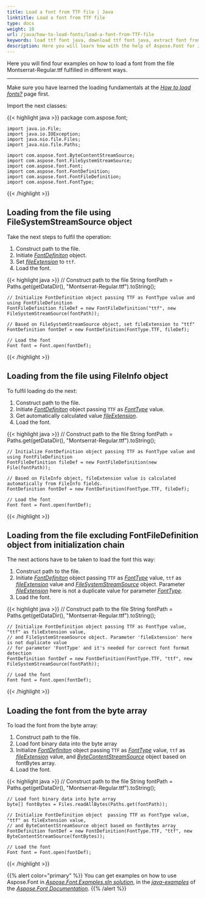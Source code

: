 ```yaml
---
title: Load a font from TTF file | Java
linktitle: Load a font from TTF file
type: docs
weight: 10
url: /java/how-to-load-fonts/load-a-font-from-TTF-file
keywords: load ttf font java, download ttf font java, extract font from ttf file java.
description: Here you will learn how with the help of Aspose.Font for Java to load a font from a file on your hard drive disk even if this file is not a font inself. So how to load a font from a TTF file for example?
---
```

Here you will find four examples on how to load a font from the file Montserrat-Regular.ttf fulfilled in different ways.
___

Make sure you have learned the loading fundamentals at the [*How to load fonts?*](https://docs.aspose.com/font/java/how-to-load-fonts/) page first.

Import the next classes:

{{< highlight java >}}
    package com.aspose.font;

    import java.io.File;
    import java.io.IOException;
    import java.nio.file.Files;
    import java.nio.file.Paths;

    import com.aspose.font.ByteContentStreamSource;
    import com.aspose.font.FileSystemStreamSource;
    import com.aspose.font.Font;
    import com.aspose.font.FontDefinition;
    import com.aspose.font.FontFileDefinition;
    import com.aspose.font.FontType;
{{< /highlight >}}

## Loading from the file using FileSystemStreamSource object ##

Take the next steps to fulfil the operation:
1. Construct path to the file.
2. Initiate [*FontDefiniton*](https://apireference.aspose.com/font/java/com.aspose.font/FontDefinition) object.
3. Set [*fileExtension*](https://apireference.aspose.com/font/java/com.aspose.font/FontFileDefinition#FontFileDefinition-java.lang.String-com.aspose.font.StreamSource-) to `ttf`.
4. Load the font.

{{< highlight java >}}
    // Construct path to the file
    String fontPath = Paths.get(getDataDir(), "Montserrat-Regular.ttf").toString();

    // Initialize FontDefinition object passing TTF as FontType value and using FontFileDefinition
    FontFileDefinition fileDef = new FontFileDefinition("ttf", new FileSystemStreamSource(fontPath));

    // Based on FileSystemStreamSource object, set fileExtension to "ttf"
    FontDefinition fontDef = new FontDefinition(FontType.TTF, fileDef);

    // Load the font
    Font font = Font.open(fontDef);
{{< /highlight >}}

## Loading from the file using FileInfo object ##

To fulfil loading do the next:
1. Construct path to the file.
2. Initiate [*FontDefiniton*](https://apireference.aspose.com/font/java/com.aspose.font/FontDefinition) object passing `TTF` as [*FontType*](https://apireference.aspose.com/font/java/com.aspose.font/FontType) value.
3. Get automatically calculated value [*fileExtension*](https://apireference.aspose.com/font/java/com.aspose.font/FontFileDefinition#FontFileDefinition-java.lang.String-com.aspose.font.StreamSource-).
4. Load the font.

{{< highlight java >}}
    // Construct path to the file
    String fontPath = Paths.get(getDataDir(), "Montserrat-Regular.ttf").toString();

    // Initialize FontDefinition object passing TTF as FontType value and using FontFileDefinition
    FontFileDefinition fileDef = new FontFileDefinition(new File(fontPath));

    // Based on FileInfo object, fileExtension value is calculated automatically from FileInfo fields.
    FontDefinition fontDef = new FontDefinition(FontType.TTF, fileDef);

    // Load the font 
    Font font = Font.open(fontDef);
{{< /highlight >}}

## Loading from the file excluding FontFileDefinition object from initialization chain ##

The next actions have to be taken to load the font this way:
1. Construct path to the file.
2. Initiate [*FontDefiniton*](https://apireference.aspose.com/font/java/com.aspose.font/FontDefinition) object passing `TTF` as [*FontType*](https://apireference.aspose.com/font/java/com.aspose.font/FontType) value, `ttf` as [*fileExtension*](https://apireference.aspose.com/font/java/com.aspose.font/FontFileDefinition#FontFileDefinition-java.lang.String-com.aspose.font.StreamSource-) value and [*FileSystemStreamSource*](https://apireference.aspose.com/font/java/com.aspose.font/FileSystemStreamSource) object. Parameter [*fileExtension*](https://apireference.aspose.com/font/java/com.aspose.font/FontFileDefinition#FontFileDefinition-java.lang.String-com.aspose.font.StreamSource-) here is not a duplicate value for parameter [*FontType*](https://apireference.aspose.com/font/java/com.aspose.font/FontType).
3. Load the font.

{{< highlight java >}}
    // Construct path to the file
    String fontPath = Paths.get(getDataDir(), "Montserrat-Regular.ttf").toString();

    // Initialize FontDefinition object passing TTF as FontType value, "ttf" as fileExtension value, 
    // and FileSystemStreamSource object. Parameter 'fileExtension' here is not duplicate value 
    // for parameter 'FontType' and it's needed for correct font format detection
    FontDefinition fontDef = new FontDefinition(FontType.TTF, "ttf", new FileSystemStreamSource(fontPath));

    // Load the font
    Font font = Font.open(fontDef);   
{{< /highlight >}}

## Loading the font from the byte array ##

To load the font from the byte array:
1. Construct path to the file.
2. Load font binary data into the byte array
3. Initialize [*FontDefiniton*](https://apireference.aspose.com/font/java/com.aspose.font/FontDefinition) object  passing `TTF` as [*FontType*](https://apireference.aspose.com/font/java/com.aspose.font/FontType) value, `ttf` as [*fileExtension*](https://apireference.aspose.com/font/java/com.aspose.font/FontFileDefinition#FontFileDefinition-java.lang.String-com.aspose.font.StreamSource-) value, and [*ByteContentStreamSource*](https://apireference.aspose.com/font/java/com.aspose.font/ByteContentStreamSource) object based on fontBytes array.
4. Load the font.

{{< highlight java >}}
    // Construct path to the file
    String fontPath = Paths.get(getDataDir(), "Montserrat-Regular.ttf").toString();

    // Load font binary data into byte array
    byte[] fontBytes = Files.readAllBytes(Paths.get(fontPath));

    // Initialize FontDefinition object  passing TTF as FontType value, "ttf" as fileExtension value, 
    // and ByteContentStreamSource object based on fontBytes array
    FontDefinition fontDef = new FontDefinition(FontType.TTF, "ttf", new ByteContentStreamSource(fontBytes));

    // Load the font
    Font font = Font.open(fontDef);
{{< /highlight >}}

{{% alert color="primary" %}}
You can get examples on how to use Aspose.Font in [*Aspose.Font.Examples.sln solution*](https://github.com/aspose-font/Aspose.Font-Documentation/tree/master/java-examples/src/main/java/com/aspose/font/examples), in the [*java-examples*](https://github.com/aspose-font/Aspose.Font-Documentation/tree/master/java-examples) of the [*Aspose.Font Documentation*](https://github.com/aspose-font/Aspose.Font-Documentation).
{{% /alert %}}






